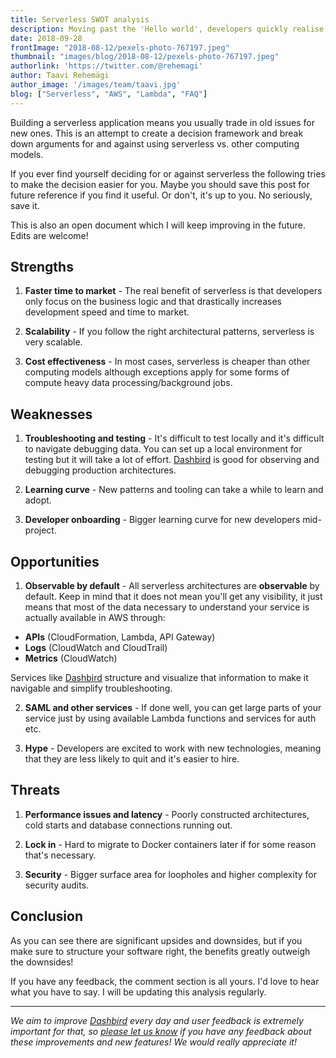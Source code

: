 ```yaml
---
title: Serverless SWOT analysis
description: Moving past the 'Hello world', developers quickly realise they've traded one set of problems for another.
date: 2018-09-28
frontImage: "2018-08-12/pexels-photo-767197.jpeg"
thumbnail: "images/blog/2018-08-12/pexels-photo-767197.jpeg"
authorlink: 'https://twitter.com/@rehemagi'
author: Taavi Rehemägi
author_image: '/images/team/taavi.jpg'
blog: ["Serverless", "AWS", "Lambda", "FAQ"]
---
```


Building a serverless application means you usually trade in old issues for new ones. This is an attempt to create a decision framework and break down arguments for and against using serverless vs. other computing models. 

If you ever find yourself deciding for or against serverless the following tries to make the decision easier for you. Maybe you should save this post for future reference if you find it useful. Or don't, it's up to you. No seriously, save it. 

This is also an open document which I will keep improving in the future. Edits are welcome!

## Strengths
1) **Faster time to market** - The real benefit of serverless is that developers only focus on the business logic and that drastically increases development speed and time to market.

2) **Scalability** - If you follow the right architectural patterns, serverless is very scalable.

3) **Cost effectiveness** - In most cases, serverless is cheaper than other computing models although exceptions apply for some forms of compute heavy data processing/background jobs.

## Weaknesses
1) **Troubleshooting and testing** - It's difficult to test locally and it's difficult to navigate debugging data. You can set up a local environment for testing but it will take a lot of effort. <a href='https://dashbird.io/features/' target='_blank'>Dashbird</a> is good for observing and debugging production architectures.

2) **Learning curve** - New patterns and tooling can take a while to learn and adopt.

3) **Developer onboarding** -  Bigger learning curve for new developers mid-project.


## Opportunities
1) **Observable by default** - All serverless architectures are **observable** by default. Keep in mind that it does not mean you'll get any visibility, it just means that most of the data necessary to understand your service is actually available in AWS through:

  - **APIs** (CloudFormation, Lambda, API Gateway)
  - **Logs** (CloudWatch and CloudTrail)
  - **Metrics** (CloudWatch)

Services like <a href='https://dashbird.io' target='_blank'>Dashbird</a> structure and visualize that information
to make it navigable and simplify troubleshooting.

2) **SAML and other services** - If done well, you can get large parts of your service just by using available Lambda functions and services for auth etc.

3) **Hype** - Developers are excited to work with new technologies, meaning that they are less likely to quit and it's easier to hire.

## Threats
1) **Performance issues and latency** - Poorly constructed architectures, cold starts and database connections running out.

2) **Lock in** - Hard to migrate to Docker containers later if for some reason that's necessary.

3) **Security** - Bigger surface area for loopholes and higher complexity for security audits.

## Conclusion
As you can see there are significant upsides and downsides, but if you make sure to structure your software right, the benefits greatly outweigh the downsides!

If you have any feedback, the comment section is all yours. I'd love to hear what you have to say. I will be updating this analysis regularly.

--- 

_We aim to improve [Dashbird](https://dashbird.io/features/) every day and user feedback is extremely important for that, so [please let us know](mailto:support@dashbird.io) if you have any feedback about these improvements and new features! We would really appreciate it!_
